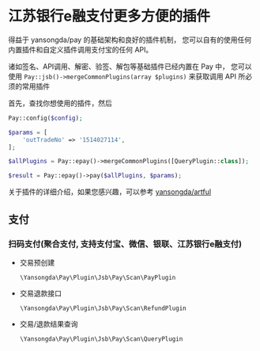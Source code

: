 # 江苏银行e融支付更多方便的插件

得益于 yansongda/pay 的基础架构和良好的插件机制，
您可以自有的使用任何内置插件和自定义插件调用支付宝的任何 API。

诸如签名、API调用、解密、验签、解包等基础插件已经内置在 Pay 中，
您可以使用 `Pay::jsb()->mergeCommonPlugins(array $plugins)` 来获取调用 API 所必须的常用插件

首先，查找你想使用的插件，然后

```php
Pay::config($config);

$params = [
    'outTradeNo' => '1514027114',
];

$allPlugins = Pay::epay()->mergeCommonPlugins([QueryPlugin::class]);

$result = Pay::epay()->pay($allPlugins, $params);
```

关于插件的详细介绍，如果您感兴趣，可以参考 [yansongda/artful](https://artful.yansongda.cn/)

## 支付

### 扫码支付(聚合支付, 支持支付宝、微信、银联、江苏银行e融支付)

- 交易预创建

  `\Yansongda\Pay\Plugin\Jsb\Pay\Scan\PayPlugin`

- 交易退款接口

  `\Yansongda\Pay\Plugin\Jsb\Pay\Scan\RefundPlugin`

- 交易/退款结果查询

  `\Yansongda\Pay\Plugin\Jsb\Pay\Scan\QueryPlugin`
